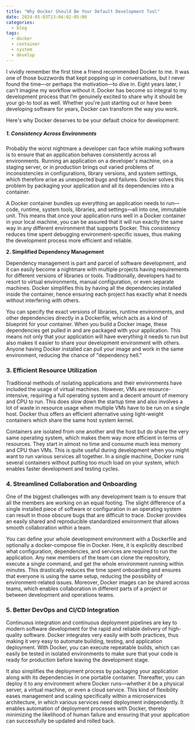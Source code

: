 ```yaml
---
title: "Why Docker Should Be Your Default Development Tool"
date: 2024-05-03T13:04:02-05:00
categories:
  - blog
tags:
  - docker
  - container
  - system
  - develop
---
```


I vividly remember the first time a friend recommended Docker to me. It was one of those buzzwords that kept popping up in conversations, but I never found the time—or perhaps the motivation—to dive in. Eight years later, I can't imagine my workflow without it. Docker has become so integral to my development process that I’m genuinely excited to share why it should be your go-to tool as well. Whether you're just starting out or have been developing software for years, Docker can transform the way you work.

Here's why Docker deserves to be your default choice for development:

##### 1. **Consistency Across Environments**

Probably the worst nightmare a developer can face while making software is to ensure that an application behaves consistently across all environments. Running an application on a developer's machine, on a staging server, or in production brings out varied problems of inconsistencies in configurations, library versions, and system settings, which therefore arise as unexpected bugs and failures. Docker solves this problem by packaging your application and all its dependencies into a container.

A Docker container bundles up everything an application needs to run—code, runtime, system tools, libraries, and settings—all into one, immutable unit. This means that once your application runs well in a Docker container in your local machine, you can be assured that it will run exactly the same way in any different environment that supports Docker. This consistency reduces time spent debugging environment-specific issues, thus making the development process more efficient and reliable.

**2. Simplified Dependency Management**

Dependency management is part and parcel of software development, and it can easily become a nightmare with multiple projects having requirements for different versions of libraries or tools. Traditionally, developers had to resort to virtual environments, manual configuration, or even separate machines. Docker simplifies this by having all the dependencies installed inside the container, hence ensuring each project has exactly what it needs without interfering with others.

You can specify the exact versions of libraries, runtime environments, and other dependencies directly in a Dockerfile, which acts as a kind of blueprint for your container. When you build a Docker image, these dependencies get pulled in and are packaged with your application. This means not only that your application will have everything it needs to run but also makes it easier to share your development environment with others. Anyone having Docker installed can pull your image and work in the same environment, reducing the chance of "dependency hell."

### 3. **Efficient Resource Utilization**

Traditional methods of isolating applications and their environments have included the usage of virtual machines. However, VMs are resource-intensive, requiring a full operating system and a decent amount of memory and CPU to run. This does slow down the startup time and also involves a lot of waste in resource usage when multiple VMs have to be run on a single host. Docker thus offers an efficient alternative using light-weight containers which share the same host system kernel.

Containers are isolated from one another and the host but do share the very same operating system, which makes them way more efficient in terms of resources. They start in almost no time and consume much less memory and CPU than VMs. This is quite useful during development when you might want to run various services all together. In a single machine, Docker runs several containers without putting too much load on your system, which enables faster development and testing cycles.

### 4. **Streamlined Collaboration and Onboarding**

One of the biggest challenges with any development team is to ensure that all the members are working on an equal footing. The slight difference of a single installed piece of software or configuration in an operating system can result in those obscure bugs that are difficult to trace. Docker provides an easily shared and reproducible standardized environment that allows smooth collaboration within a team.

You can define your whole development environment with a Dockerfile and optionally a docker-compose file in Docker. Here, it is explicitly described what configuration, dependencies, and services are required to run the application. Any new members of the team can clone the repository, execute a single command, and get the whole environment running within minutes. This drastically reduces the time spent onboarding and ensures that everyone is using the same setup, reducing the possibility of environment-related issues. Moreover, Docker images can be shared across teams, which enables collaboration in different parts of a project or between development and operations teams.

### 5. **Better DevOps and CI/CD Integration**

Continuous integration and continuous deployment pipelines are key to modern software development for the rapid and reliable delivery of high-quality software. Docker integrates very easily with both practices, thus making it very easy to automate building, testing, and application deployment. With Docker, you can execute repeatable builds, which can easily be tested in isolated environments to make sure that your code is ready for production before leaving the development stage.

It also simplifies the deployment process by packaging your application along with its dependencies in one portable container. Thereafter, you can deploy it to any environment where Docker runs—whether it be a physical server, a virtual machine, or even a cloud service. This kind of flexibility eases management and scaling specifically within a microservices architecture, in which various services need deployment independently. It enables automation of deployment processes with Docker, thereby minimizing the likelihood of human failure and ensuring that your application can successfully be updated and rolled back.